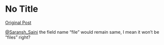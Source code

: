 # No Title

[Original Post](https://discourse.onlinedegree.iitm.ac.in/t/169029/159)

<p><a class="mention" href="/u/saransh_saini">@Saransh_Saini</a> the field name “file” would remain same, I mean it won’t be “files” right?</p>